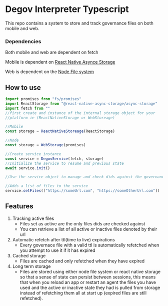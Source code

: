 # Degov Interpreter Typescript

This repo contains a system to store and track governance files on both mobile and web. 

### Dependencies
Both mobile and web are dependent on fetch

Mobile is dependent on [React Native Asynce Storage](https://www.npmjs.com/package/@react-native-async-storage/async-storage)

Web is dependent on the [Node File system](https://nodejs.org/api/fs.html)

## How to use

```Typescript
import promises from "fs/promises"
import ReactStorage from "@react-native-async-storage/async-storage"
import fetch from ""
//first create and instance of the internal storage object for your 
//platform ie (ReactNativeStorage or WebStoreage)

//Mobile
const storage = ReactNativeStoreage(ReactStorage)

//Node
const storage = WebStorage(promises)

//Create service instance
const service = DegovService(fetch, storage)
//Initialize the service to resume and previous state
await service.init()

//Use the service object to manage and check dids against the governance files

//Adds a list of files to the service
service.setFiles(["https://someUrl.com", "https://someOtherUrl.com"])
```
   
## Features 

1. Tracking active files
    * Files set as active are the only files dids are checked against
    * You can retrieve a list of all active or inactive files denoted by their url
2. Automatic refetch after ttl(time to live) expirations
    * Every governace file with a valid ttl is automatically refetched when you attempt to use it if it has expired
3. Cached storage
    * Files are cached and only refetched when they have expired
4. Long term storage
    * Files are stored using either node file system or react native storage so that a sense of state can persist between sessions, this means that when you reload an app or restart an agent the files you have used and the active or inactive state they had is pulled from storage instead of refetching them all at start up (expired files are still refetched).  

